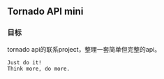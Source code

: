 ## Tornado API mini

### 目标
tornado api的联系project，整理一套简单但完整的api。

```
Just do it!
Think more, do more.
```
